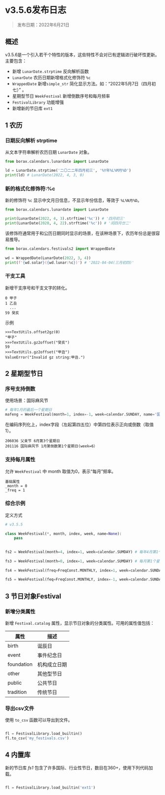 # v3.5.6发布日志

> 发布日期：2022年6月21日

## 概述

v3.5.6是一个引入若干个特性的版本，这些特性不会对已有逻辑进行破坏性更新。主要包含：
 
- 新增 `LunarDate.strptime` 反向解析函数
- `LunarDate` 农历日期新增格式化修饰符 `%c`
- `WrappedDate` 新增`simple_str` 简化显示方法。如：“2022年5月7日（四月初七）” 。
- 星期型节日 `WeekFestival` 新增倒数序号和每月频率
- `FestivalLibrary` 功能增强
- 新增新的节日库 `ext1`

 
## 1 农历
 
### 日期反向解析 strptime
 
 
 
从文本字符串解析农历日期 `LunarDate` 对象。

```python
from borax.calendars.lunardate import LunarDate

ld = LunarDate.strptime('二〇二二年四月初三', '%Y年%L%M月%D')
print(ld) # LunarDate(2022, 4, 3, 0)
```
 
 
 
### 新的格式化修饰符:%c
 
新的修饰符 `%c` 显示中文月日信息，不显示年份信息，等效于 `%L%N月%D`。
 
```python
from borax.calendars.lunardate import LunarDate

print(LunarDate(2022, 4, 3).strftime('%c')) # '四月初三'
print(LunarDate(2020, 4, 22).strftime('%c')) # '闰四月廿二'
```
 
该修饰符通常用于和公历日期同时显示的场景，在该种场景下，农历年份总是很容易推导。
 
```python
from borax.calendars.festivals2 import WrappedDate
 
wd = WrappedDate(LunarDate(2022, 3, 4))
print(f'{wd.solar}({wd.lunar:%c})') # '2022-04-04(三月初四)'
```
 
 
### 干支工具
 
 
新增干支序号和干支文字的转化。
 
 
```
0 甲子
1 乙丑
  ...
59 癸亥
```
示例
 
 
```
>>>TextUtils.offset2gz(0)
"甲子"
>>>TextUtils.gz2offset("癸亥")
59
>>>TextUtils.gz2offset("甲丑")
ValueError("Invalid gz string:甲丑.")
```

## 2 星期型节日
 
### 序号支持倒数
 
使用场景：国际麻风节
 
```python
# 每年1月的最后一个星期日
mafeng = WeekFestival(month=1, index=-1, week=calendar.SUNDAY, name='国际麻风节')
```
在编码序列化上，index字段（左起第四五位）中第四位表示正向或倒数（取值1）。
 
 
```text
206036 父亲节 6月第3个星期日
201116 国际麻风节 1月第倒数第1个星期日(week=6）
```
 
### 支持每月属性
 
允许 `WeekFestival` 中 month 取值为0，表示“每月”频率。
 
```
基础属性
_month = 0
_freq = 1
```
 
### 综合示例

定义方式
 
```python
# v3.5.5
 
class WeekFestival(*, month, index, week, name=None):
    pass
 
 
fs2 = WeekFestival(month=4, index=1, week=calendar.SUMDAY) # 每年4月第1个星期日
 
fs3 = WeekFestival(month=0, index=1, week=calendar.SUMDAY) # 每月第1个星期日
 
fs4 = WeekFestival(freq=FreqConst.MONTHLY, index=1, week=calendar.SUNDAY) # 每月第1个星期日
 
fs5 = WeekFestival(feq=FreqConst.MONTHLY, index=-1, week=calendar.SUNDAY) # 每月最后一个星期日
```
 
 
 
 
 
## 3 节日对象Festival
 
### 新增分类属性
 
新增 `Festival.catalog` 属性，显示节日对象的分类属性。可用的属性值包括：

| 属性 | 描述 |
| ---- | ---- |
| birth | 诞辰日 |
| event | 事件纪念日 |
| foundation | 机构成立日期 |
| other | 其他型节日 |
| public | 公共节日 |
| tradition | 传统节日 |
 
### 导出csv文件
 
使用 `to_csv` 函数可以导出到文件。

```python

fl = FestivalLibrary.load_builtin()
fl.to_csv('my_festivals.csv')
```
 
## 4 内置库
 
新的节日库 *fs1* 包含了许多国际、行业性节日，数目在360+，使用下列代码加载。

```python

fl = FestivalLibrary.load_builtin('ext1')
```